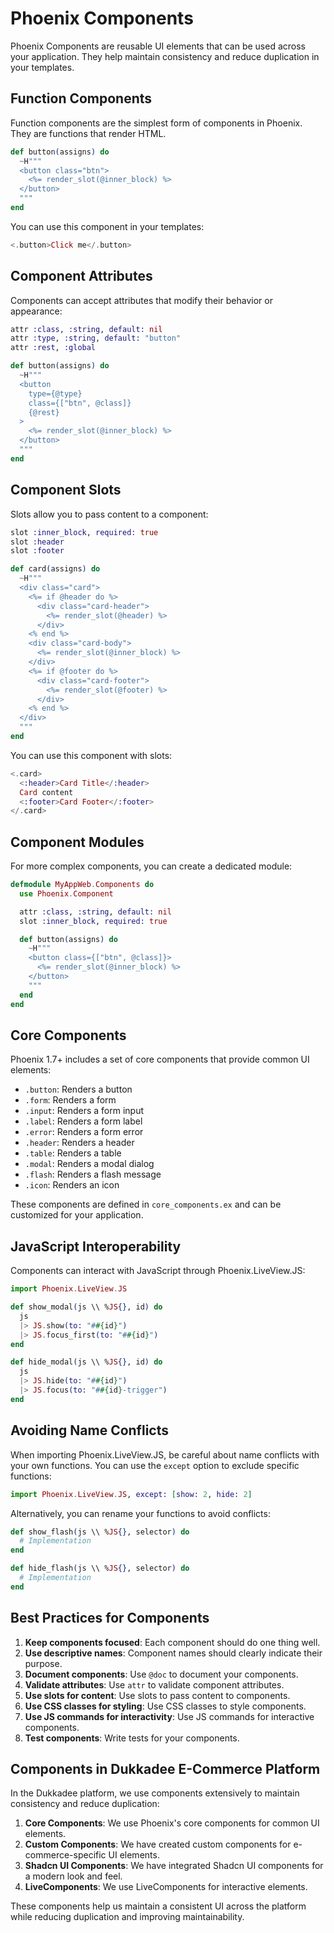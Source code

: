 # Phoenix Components

Phoenix Components are reusable UI elements that can be used across your application. They help maintain consistency and reduce duplication in your templates.

## Function Components

Function components are the simplest form of components in Phoenix. They are functions that render HTML.

```elixir
def button(assigns) do
  ~H"""
  <button class="btn">
    <%= render_slot(@inner_block) %>
  </button>
  """
end
```

You can use this component in your templates:

```heex
<.button>Click me</.button>
```

## Component Attributes

Components can accept attributes that modify their behavior or appearance:

```elixir
attr :class, :string, default: nil
attr :type, :string, default: "button"
attr :rest, :global

def button(assigns) do
  ~H"""
  <button
    type={@type}
    class={["btn", @class]}
    {@rest}
  >
    <%= render_slot(@inner_block) %>
  </button>
  """
end
```

## Component Slots

Slots allow you to pass content to a component:

```elixir
slot :inner_block, required: true
slot :header
slot :footer

def card(assigns) do
  ~H"""
  <div class="card">
    <%= if @header do %>
      <div class="card-header">
        <%= render_slot(@header) %>
      </div>
    <% end %>
    <div class="card-body">
      <%= render_slot(@inner_block) %>
    </div>
    <%= if @footer do %>
      <div class="card-footer">
        <%= render_slot(@footer) %>
      </div>
    <% end %>
  </div>
  """
end
```

You can use this component with slots:

```heex
<.card>
  <:header>Card Title</:header>
  Card content
  <:footer>Card Footer</:footer>
</.card>
```

## Component Modules

For more complex components, you can create a dedicated module:

```elixir
defmodule MyAppWeb.Components do
  use Phoenix.Component

  attr :class, :string, default: nil
  slot :inner_block, required: true

  def button(assigns) do
    ~H"""
    <button class={["btn", @class]}>
      <%= render_slot(@inner_block) %>
    </button>
    """
  end
end
```

## Core Components

Phoenix 1.7+ includes a set of core components that provide common UI elements:

- `.button`: Renders a button
- `.form`: Renders a form
- `.input`: Renders a form input
- `.label`: Renders a form label
- `.error`: Renders a form error
- `.header`: Renders a header
- `.table`: Renders a table
- `.modal`: Renders a modal dialog
- `.flash`: Renders a flash message
- `.icon`: Renders an icon

These components are defined in `core_components.ex` and can be customized for your application.

## JavaScript Interoperability

Components can interact with JavaScript through Phoenix.LiveView.JS:

```elixir
import Phoenix.LiveView.JS

def show_modal(js \\ %JS{}, id) do
  js
  |> JS.show(to: "##{id}")
  |> JS.focus_first(to: "##{id}")
end

def hide_modal(js \\ %JS{}, id) do
  js
  |> JS.hide(to: "##{id}")
  |> JS.focus(to: "##{id}-trigger")
end
```

## Avoiding Name Conflicts

When importing Phoenix.LiveView.JS, be careful about name conflicts with your own functions. You can use the `except` option to exclude specific functions:

```elixir
import Phoenix.LiveView.JS, except: [show: 2, hide: 2]
```

Alternatively, you can rename your functions to avoid conflicts:

```elixir
def show_flash(js \\ %JS{}, selector) do
  # Implementation
end

def hide_flash(js \\ %JS{}, selector) do
  # Implementation
end
```

## Best Practices for Components

1. **Keep components focused**: Each component should do one thing well.
2. **Use descriptive names**: Component names should clearly indicate their purpose.
3. **Document components**: Use `@doc` to document your components.
4. **Validate attributes**: Use `attr` to validate component attributes.
5. **Use slots for content**: Use slots to pass content to components.
6. **Use CSS classes for styling**: Use CSS classes to style components.
7. **Use JS commands for interactivity**: Use JS commands for interactive components.
8. **Test components**: Write tests for your components.

## Components in Dukkadee E-Commerce Platform

In the Dukkadee platform, we use components extensively to maintain consistency and reduce duplication:

1. **Core Components**: We use Phoenix's core components for common UI elements.
2. **Custom Components**: We have created custom components for e-commerce-specific UI elements.
3. **Shadcn UI Components**: We have integrated Shadcn UI components for a modern look and feel.
4. **LiveComponents**: We use LiveComponents for interactive elements.

These components help us maintain a consistent UI across the platform while reducing duplication and improving maintainability.
